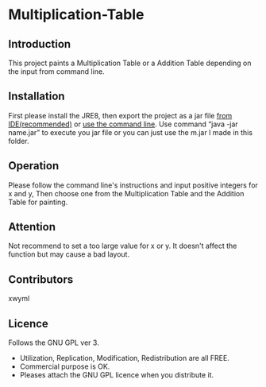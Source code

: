 # Multiplication-Table
## Introduction
   This project paints a Multiplication Table or a Addition Table depending on the input from command line.
## Installation
   First please install the JRE8, then export the project as a jar file [from IDE(recommended)](http://help.eclipse.org/mars/index.jsp?topic=%2Forg.eclipse.jdt.doc.user%2Ftasks%2Ftasks-37.htm) or [use the command   line](https://docs.oracle.com/javase/tutorial/deployment/jar/build.html). Use command “java -jar name.jar” to execute you jar    file or you can just use the m.jar I made in this folder.
## Operation
   Please follow the command line's instructions and input positive integers for x and y, Then choose one from the Multiplication    Table and the Addition Table for painting.
## Attention
   Not recommend to set a too large value for x or y. It doesn't affect the function but may cause a bad layout.
## Contributors
   xwyml
## Licence
   Follows the GNU GPL ver 3. 
   * Utilization, Replication, Modification, Redistribution are all FREE. 
   * Commercial purpose is OK. 
   * Pleases attach the GNU GPL licence when you distribute it.
